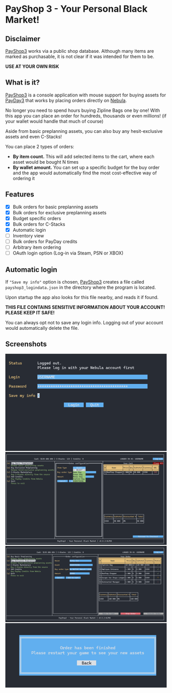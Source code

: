 # PayShop 3 - Your Personal Black Market!

## Disclaimer
[PayShop3](https://github.com/Alex-Dash/payshop3) works via a public shop database. Although many items are marked as purchasable, it is not clear if it was intended for them to be. 

**USE AT YOUR OWN RISK**

## What is it?
[PayShop3](https://github.com/Alex-Dash/payshop3) is a console application with mouse support for buying assets for [PayDay3](https://store.steampowered.com/app/1272080/PAYDAY_3/) that works by placing orders directly on [Nebula](https://nebula.starbreeze.com/).

No longer you need to spend hours buying Zipline Bags one by one! With this app you can place an order for hundreds, thousands or even millions! (if your wallet would handle that much of course)

Aside from basic preplanning assets, you can also buy any hesit-exclusive assets and even C-Stacks!

You can place 2 types of orders: 
- **By item count.** This will add selected items to the cart, where each asset would be bought N times
- **By wallet amount.** You can set up a specific budget for the buy order and the app would automatically find the most cost-effective way of ordering it

## Features

- [x] Bulk orders for basic preplanning assets
- [x] Bulk orders for exclusive preplanning assets
- [x] Budget specific orders
- [x] Bulk orders for C-Stacks
- [x] Automatic login
- [ ] Inventory view
- [ ] Bulk orders for PayDay credits
- [ ] Arbitrary item ordering
- [ ] OAuth login option (Log-in via Steam, PSN or XBOX)

## Automatic login
If `"Save my info"` option is chosen, [PayShop3](https://github.com/Alex-Dash/payshop3) creates a file called `payshop3_logindata.json` in the directory where the program is located.

Upon startup the app also looks for this file nearby, and reads it if found.

**THIS FILE CONTAINS SENSITIVE INFORMATION ABOUT YOUR ACCOUNT! PLEASE KEEP IT SAFE!**

You can always opt not to save any login info. Logging out of your account would automatically delete the file.

## Screenshots
![Login Screen](./media/login.png)
![Ordering User Interface](./media/s1.png)
![Checkout](./media/s2.png)
![Order Complete](./media/s3.png)